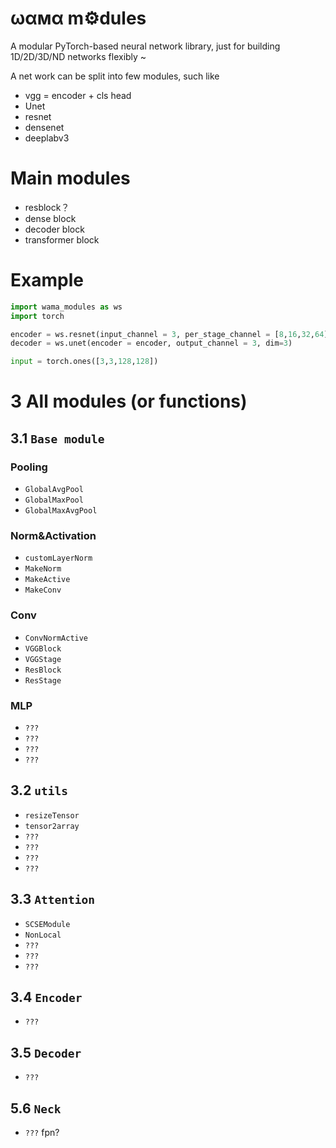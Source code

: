 # ωαмα m⚙️dules 
A modular PyTorch-based neural network library, just for building 1D/2D/3D/ND networks flexibly ~

A net work can be split into few modules, such like
 - vgg = encoder + cls head
 - Unet
 - resnet
 - densenet
 - deeplabv3


# Main modules
 - resblock？
 - dense block
 - decoder block
 - transformer block


# Example
```python
import wama_modules as ws
import torch

encoder = ws.resnet(input_channel = 3, per_stage_channel = [8,16,32,64], dim=3)
decoder = ws.unet(encoder = encoder, output_channel = 3, dim=3)

input = torch.ones([3,3,128,128])


```

# 3 All modules (or functions)

## 3.1 `Base module`

### Pooling
 - `GlobalAvgPool`
 - `GlobalMaxPool`
 - `GlobalMaxAvgPool`

### Norm&Activation
 - `customLayerNorm`
 - `MakeNorm`
 - `MakeActive`
 - `MakeConv`

### Conv
 - `ConvNormActive`
 - `VGGBlock`
 - `VGGStage`
 - `ResBlock`
 - `ResStage`


### MLP
 - `???`
 - `???`
 - `???`
 - `???`


## 3.2 `utils`
 - `resizeTensor`
 - `tensor2array`
 - `???`
 - `???`
 - `???`
 - `???`

## 3.3 `Attention`
 - `SCSEModule`
 - `NonLocal`
 - `???`
 - `???`
 - `???`


## 3.4 `Encoder`
 - `???`



## 3.5 `Decoder`
 - `???`


## 5.6 `Neck`
 - `???`
fpn?
   



